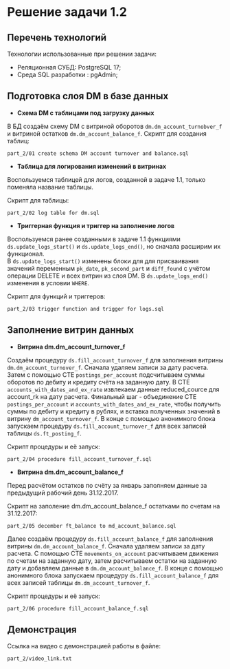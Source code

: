 # Решение задачи 1.2

## Перечень технологий
Технологии использованные при решении задачи:
- Реляционная СУБД: PostgreSQL 17;
- Среда SQL разработки : pgAdmin;

## Подготовка  слоя DM в базе данных

- **Схема DM с таблицами под загрузку данных**

В БД создаём схему DM с витриной оборотов `dm.dm_account_turnobver_f` и витриной остатков `dm.dm_account_balance_f`.
Скрипт для создания таблиц:

`part_2/01 create schema DM account turnover and balance.sql`


- **Таблица для логирования изменений в витринах**

Воспользуемся таблицей для логов, созданной в задаче 1.1, только поменяла название таблицы.

Скрипт для таблицы:

`part_2/02 log table for dm.sql`


- **Триггерная функция и триггер на заполнение логов**

Воспользуемся ранее созданными в задаче 1.1 функциями `ds.update_logs_start()` и `ds.update_logs_end()`, но сначала расширим их функционал.  
В `ds.update_logs_start()` изменены блоки для для присваивания значений переменным `pk_date`, `pk_second_part` и `diff_found` с учётом операции DELETE и всех витрин из слоя DM.
В `ds.update_logs_end()` изменения в условии `WHERE`.

Скрипт для функций и триггеров:

`part_2/03 trigger function and trigger for logs.sql`

## Заполнение витрин данных

- **Витрина dm.dm_account_turnover_f**

Создаём процедуру `ds.fill_account_turnover_f` для заполнения витрины `dm.dm_account_turnover_f`. Сначала удаляем записи за дату расчета. Затем с помощью СТЕ `postings_per_account` подсчитываем суммы оборотов по дебиту и кредиту счёта на заданную дату.
В СТЕ `accounts_with_dates_and_ex_rate` извлекаем данные reduced_cource для account_rk на дату расчета. Финальный шаг - объединение СТЕ `postings_per_account` и `accounts_with_dates_and_ex_rate`, чтобы получить суммы по дебиту и кредиту в рублях, 
и вставка полученных значений в витрину `dm_account_turnover_f`. В конце с помощью анонимного блока запускаем процедуру `ds.fill_account_turnover_f` для всех записей таблицы `ds.ft_posting_f`. 

Скрипт процедуры и её запуск:

`part_2/04 procedure fill_account_turnover_f.sql`

- **Витрина dm.dm_account_balance_f**

Перед расчётом остатков по счёту за январь заполняем данные за предыдущий рабочий день 31.12.2017. 

Скрипт на заполение  dm.dm_account_balance_f остатками по счетам на 31.12.2017:

`part_2/05 december ft_balance to md_account_balance.sql`

Далее создаём процедуру `ds.fill_account_balance_f` для заполнения витрины `dm.dm_account_balance_f`. Сначала удаляем записи за дату расчета. С помощью СТЕ `movements_on_account` расчитываем движения по счетам на заданную дату, затем расчитываем остатки
на заданную дату и добавляем данные в `dm.dm_account_balance_f`.  В конце с помощью анонимного блока запускаем процедуру `ds.fill_account_balance_f` для всех записей таблицы `dm.dm_account_turnover_f`.

Скрипт процедуры и её запуск:

`part_2/06 procedure fill_account_balance_f.sql`

## Демонстрация

Ссылка на видео с демонстрацией работы в файле:

`part_2/video_link.txt`



